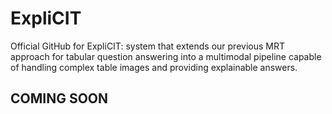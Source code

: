 # ExpliCIT
Official GitHub for ExpliCIT:  system that extends our previous MRT approach for tabular question answering into a multimodal pipeline capable of handling complex table images and providing explainable answers.

## COMING SOON
